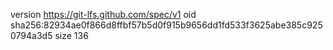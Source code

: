 version https://git-lfs.github.com/spec/v1
oid sha256:82934ae0f866d8ffbf57b5d0f915b9656dd1fd533f3625abe385c9250794a3d5
size 136
